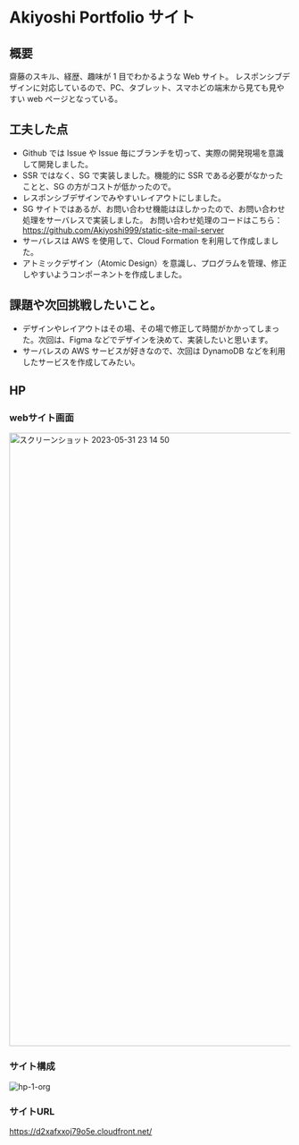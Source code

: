 # Akiyoshi Portfolio サイト

## 概要

齋藤のスキル、経歴、趣味が 1 目でわかるような Web サイト。
レスポンシブデザインに対応しているので、PC、タブレット、スマホどの端末から見ても見やすい web ページとなっている。

## 工夫した点

- Github では Issue や Issue 毎にブランチを切って、実際の開発現場を意識して開発しました。
- SSR ではなく、SG で実装しました。機能的に SSR である必要がなかったことと、SG の方がコストが低かったので。
- レスポンシブデザインでみやすいレイアウトにしました。
- SG サイトではあるが、お問い合わせ機能はほしかったので、お問い合わせ処理をサーバレスで実装しました。
  お問い合わせ処理のコードはこちら：　https://github.com/Akiyoshi999/static-site-mail-server
- サーバレスは AWS を使用して、Cloud Formation を利用して作成しました。
- アトミックデザイン（Atomic Design）を意識し、プログラムを管理、修正しやすいようコンポーネントを作成しました。

## 課題や次回挑戦したいこと。

- デザインやレイアウトはその場、その場で修正して時間がかかってしまった。次回は、Figma などでデザインを決めて、実装したいと思います。
- サーバレスの AWS サービスが好きなので、次回は DynamoDB などを利用したサービスを作成してみたい。

## HP
### webサイト画面

<img width="1097" alt="スクリーンショット 2023-05-31 23 14 50" src="https://github.com/Akiyoshi999/portfolio-site/assets/47466766/3245d644-0fce-4055-9613-6989533bcfc9">

### サイト構成

![hp-1-org](https://github.com/Akiyoshi999/portfolio-site/assets/47466766/4cde3923-c9e3-42ff-994c-dbbda6814c7e)

### サイトURL

https://d2xafxxoj79o5e.cloudfront.net/
